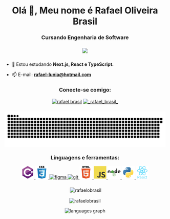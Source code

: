 <h1 align="center">Olá 👋, Meu nome é Rafael Oliveira Brasil</h1>
<h3 align="center">Cursando Engenharia de Software</h3>

###

<div align="center">
  <img src="https://profile-counter.glitch.me/rafaelobrasil/count.svg?"  />
</div>


###

- 🌱 Estou estudando **Next.js, React e TypeScript.**

- 📫 E-mail: **rafael-lunia@hotmail.com**

###

<h3 align="center">Conecte-se comigo:</h3>
<p align="center">
<a href="https://www.linkedin.com/in/rafael-brasil-453880127/" target="blank"><img align="center" src="https://raw.githubusercontent.com/rahuldkjain/github-profile-readme-generator/master/src/images/icons/Social/linkedin.svg" alt="rafael brasil" height="30" width="40" /></a>
<a href="https://instagram.com/_rafael_brasil_" target="blank"><img align="center" src="https://raw.githubusercontent.com/rahuldkjain/github-profile-readme-generator/master/src/images/icons/Social/instagram.svg" alt="_rafael_brasil_" height="30" width="40" /></a>
</p>

###

<picture align="center">
  <source media="(prefers-color-scheme: dark)" srcset="https://raw.githubusercontent.com/RafaelOBrasil/RafaelOBrasil/output/github-contribution-grid-snake-dark.svg">
  <source media="(prefers-color-scheme: light)" srcset="https://raw.githubusercontent.com/RafaelOBrasil/RafaelOBrasil/output/github-contribution-grid-snake-dark.svg">
  <img align="center" alt="github contribution grid snake animation" src="https://raw.githubusercontent.com/RafaelOBrasil/RafaelOBrasil/output/github-contribution-grid-snake.svg">
</picture>


###

<h3 align="center">Linguagens e ferramentas:</h3>
<p align="center">    
  <a href="https://www.w3schools.com/cs/" target="_blank" rel="noreferrer"> <img src="https://raw.githubusercontent.com/devicons/devicon/master/icons/csharp/csharp-original.svg" alt="csharp" width="40" height="40"/> </a> 
  <a href="https://www.w3schools.com/css/" target="_blank" rel="noreferrer"> <img src="https://raw.githubusercontent.com/devicons/devicon/master/icons/css3/css3-original-wordmark.svg" alt="css3" width="40" height="40"/> </a> 
  <a href="https://www.figma.com/" target="_blank" rel="noreferrer"> <img src="https://www.vectorlogo.zone/logos/figma/figma-icon.svg" alt="figma" width="40" height="40"/> </a> 
  <a href="https://git-scm.com/" target="_blank" rel="noreferrer"> <img src="https://www.vectorlogo.zone/logos/git-scm/git-scm-icon.svg" alt="git" width="40" height="40"/> </a> 
  <a href="https://www.w3.org/html/" target="_blank" rel="noreferrer"> <img src="https://raw.githubusercontent.com/devicons/devicon/master/icons/html5/html5-original-wordmark.svg" alt="html5" width="40" height="40"/> </a> 
  <a href="https://developer.mozilla.org/en-US/docs/Web/JavaScript" target="_blank" rel="noreferrer"> <img src="https://raw.githubusercontent.com/devicons/devicon/master/icons/javascript/javascript-original.svg" alt="javascript" width="40" height="40"/> </a> 
  <a href="https://nodejs.org" target="_blank" rel="noreferrer"> <img src="https://raw.githubusercontent.com/devicons/devicon/master/icons/nodejs/nodejs-original-wordmark.svg" alt="nodejs" width="40" height="40"/> </a> 
  <a href="https://www.python.org" target="_blank" rel="noreferrer"> <img src="https://raw.githubusercontent.com/devicons/devicon/master/icons/python/python-original.svg" alt="python" width="40" height="40"/> </a> 
  <a href="https://reactjs.org/" target="_blank" rel="noreferrer"> <img src="https://raw.githubusercontent.com/devicons/devicon/master/icons/react/react-original-wordmark.svg" alt="react" width="40" height="40"/> </a> 
</p>

<div align="center">

  ###
  
  <p>&nbsp;<img align="center" src="https://github-readme-stats.vercel.app/api?username=rafaelobrasil&show_icons=true&locale=pt-br&theme=dracula" alt="rafaelobrasil" /></p>

  <p><img align="center" src="https://github-readme-streak-stats.herokuapp.com/?user=rafaelobrasil&&locale=pt-br&theme=dracula" alt="rafaelobrasil" /></p>

  <img src="https://github-readme-stats.vercel.app/api/top-langs?username=rafaelobrasil&locale=pt-br&hide_title=false&layout=compact&card_width=320&langs_count=5&theme=dracula&hide_border=false&order=2" height="150" alt="languages graph"  />
  
</div>






